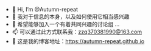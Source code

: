 - 👋 Hi, I’m @Autumn-repeat
- 👀 我对于信息的本身，以及如何使用它相当感兴趣
- 💞️ 希望能够加入一个有着共同兴趣的讨论组 ...
- 📫 可以通过此方式联系我：zzq370381990@163.com
- 🍏 这是我的博客地址：https://autumn-repeat.github.io

